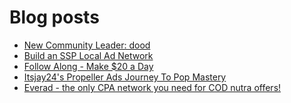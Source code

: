 # Blog posts
<!-- BLOG-POST-LIST:START -->
- [New Community Leader: dood](https://afflift.com/f/threads/new-community-leader-dood.10163/)
- [Build an SSP Local Ad Network](https://afflift.com/f/threads/build-an-ssp-local-ad-network.10166/)
- [Follow Along - Make $20 a Day](https://afflift.com/f/threads/follow-along-make-20-a-day.10149/)
- [Itsjay24&#39;s Propeller Ads Journey To Pop Mastery](https://afflift.com/f/threads/itsjay24s-propeller-ads-journey-to-pop-mastery.10146/)
- [Everad - the only CPA network you need for COD nutra offers!](https://afflift.com/f/threads/everad-the-only-cpa-network-you-need-for-cod-nutra-offers.7700/)
<!-- BLOG-POST-LIST:END -->

